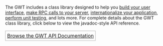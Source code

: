 <p>
The GWT includes a class library designed to help you <a href="http://google-web-toolkit.googlecode.com/svn/javadoc/{{ javadoc_path }}/com/google/gwt/user/client/ui/package-summary.html">build your user interface</a>, <a href="http://google-web-toolkit.googlecode.com/svn/javadoc/{{ javadoc_path }}/com/google/gwt/user/client/rpc/package-summary.html">make RPC calls to your server</a>, <a href="http://google-web-toolkit.googlecode.com/svn/javadoc/{{ javadoc_path }}/com/google/gwt/i18n/client/package-summary.html">internationalize your application</a>, <a href="http://google-web-toolkit.googlecode.com/svn/javadoc/{{ javadoc_path }}/com/google/gwt/junit/client/package-summary.html">perform unit testing</a>, and lots more.
For complete details about the GWT class library, click below to view the javadoc-style API reference.
</p>

<table>
  <tr>
    <td style="border: 1px solid #aaa; padding: 5px;">
      <a href="http://google-web-toolkit.googlecode.com/svn/javadoc/latest/index.html?overview-summary.html">Browse the GWT API Documentation</a>
    </td>
  </tr>
</table>